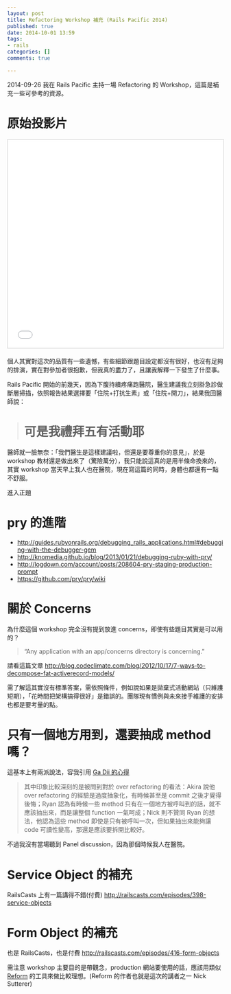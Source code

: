 ```yaml
---
layout: post
title: Refactoring Workshop 補充 (Rails Pacific 2014)
published: true
date: 2014-10-01 13:59
tags:
- rails
categories: []
comments: true

---
```

2014-09-26 我在 Rails Pacific 主持一場 Refactoring 的 Workshop，這篇是補充一些可參考的資源。

# 原始投影片

<iframe src="//www.slideshare.net/slideshow/embed_code/39561461" width="595" height="485" frameborder="0" marginwidth="0" marginheight="0" scrolling="no" style="border:1px solid #CCC; border-width:1px; margin-bottom:5px; max-width: 100%;" allowfullscreen> </iframe>

個人其實對這次的品質有一些遺憾，有些細節跟題目設定都沒有很好，也沒有足夠的排演，實在對參加者很抱歉，但我真的盡力了，且讓我解釋一下發生了什麼事。

Rails Pacific 開始的前幾天，因為下腹持續疼痛跑醫院，醫生建議我立刻掛急診做斷層掃描，依照報告結果選擇要「住院+打抗生素」或「住院+開刀」，結果我回醫師說：

> # 可是我禮拜五有活動耶

醫師就一臉無奈：「我們醫生是這樣建議啦，但還是要尊重你的意見」，於是 workshop 教材還是做出來了（驚險萬分），我只能說這真的是用半條命換來的，其實 workshop 當天早上我人也在醫院，現在寫這篇的同時，身體也都還有一點不舒服。

進入正題

# pry 的進階

* http://guides.rubyonrails.org/debugging_rails_applications.html#debugging-with-the-debugger-gem
* http://knomedia.github.io/blog/2013/01/21/debugging-ruby-with-pry/
* http://logdown.com/account/posts/208604-pry-staging-production-prompt
* https://github.com/pry/pry/wiki

# 關於 Concerns

為什麼這個 workshop 完全沒有提到放進 concerns，即使有些題目其實是可以用的？

> “Any application with an app/concerns directory is concerning.”

請看這篇文章 http://blog.codeclimate.com/blog/2012/10/17/7-ways-to-decompose-fat-activerecord-models/

需了解這其實沒有標準答案，需依照條件，例如說如果是拋棄式活動網站（只維護短期），「花時間把架構搞得很好」是錯誤的。團隊現有慣例與未來接手維護的安排也都是要考量的點。

# 只有一個地方用到，還要抽成 method 嗎？

這基本上有兩派說法，容我引用 [Ga Dii 的心得](http://tech.gadii.net/blog/2014/09/28/rails-pacific-2014/)

> 其中印象比較深刻的是被問到對於 over refactoring 的看法：Akira 說他 over refactoring 的經驗是過度抽象化，有時候甚至是 commit 之後才覺得後悔；Ryan 認為有時候一些 method 只有在一個地方被呼叫到的話，就不應該抽出來，而是讓整個 function 一氣呵成；Nick 則不贊同 Ryan 的想法，他認為這些 method 即使是只有被呼叫一次，但如果抽出來能夠讓 code 可讀性變高，那還是應該要拆開比較好。

不過我沒有當場聽到 Panel discussion，因為那個時候我人在醫院。

# Service Object 的補充

RailsCasts 上有一篇講得不錯(付費) http://railscasts.com/episodes/398-service-objects

# Form Object 的補充

也是 RailsCasts，也是付費 http://railscasts.com/episodes/416-form-objects

需注意 workshop 主要目的是帶觀念，production 網站要使用的話，應該用類似 [Reform](https://github.com/apotonick/reform) 的工具來做比較理想。(Reform 的作者也就是這次的講者之一 Nick Sutterer)
